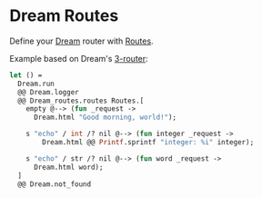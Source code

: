# Dream Routes

Define your [Dream](https://aantron.github.io/dream/) router with [Routes](https://anuragsoni.github.io/routes/).

Example based on Dream's [3-router](https://github.com/aantron/dream/tree/master/example/3-router#files):

```ocaml
let () =
  Dream.run
  @@ Dream.logger
  @@ Dream_routes.routes Routes.[
    empty @--> (fun _request ->
      Dream.html "Good morning, world!");

    s "echo" / int /? nil @--> (fun integer _request ->
        Dream.html @@ Printf.sprintf "integer: %i" integer);

    s "echo" / str /? nil @--> (fun word _request ->
      Dream.html word);
  ]
  @@ Dream.not_found
```
